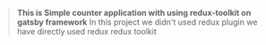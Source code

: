 > **This is Simple counter application with using redux-toolkit on gatsby framework**
In this project we didn't used redux plugin we have directly used redux redux toolkit 
